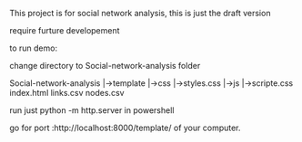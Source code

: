 This project is for social network analysis, this is just the draft version

require furture developement

to run demo:

change directory to Social-network-analysis folder

Social-network-analysis
|->template
  |->css
    |->styles.css
  |->js
    |->scripte.css
index.html
links.csv
nodes.csv

run just python -m http.server in powershell

go for port :http://localhost:8000/template/ of your computer.